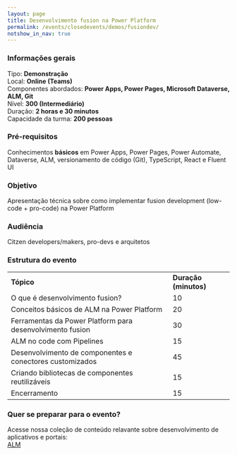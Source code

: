 ```yaml
---
layout: page
title: Desenvolvimento fusion na Power Platform
permalink: /events/closedevents/demos/fusiondev/
notshow_in_nav: true
---
```


### Informações gerais

Tipo: **Demonstração**  
Local: **Online (Teams)**  
Componentes abordados: **Power Apps, Power Pages, Microsoft Dataverse, ALM, Git**  
Nível: **300 (Intermediário)**  
Duração: **2 horas e 30 minutos**  
Capacidade da turma: **200 pessoas**  

### Pré-requisitos

Conhecimentos **básicos** em Power Apps, Power Pages, Power Automate, Dataverse, ALM, versionamento de código (Git), TypeScript, React e Fluent UI

### Objetivo

Apresentação técnica sobre como implementar fusion development (low-code + pro-code) na Power Platform

### Audiência

Citzen developers/makers, pro-devs e arquitetos

### Estrutura do evento

<table class="tablewborders">
<tbody align="left">
  <tr>
    <td><b>Tópico</b></td>
    <td><b>Duração (minutos)</b></td>
  </tr>
  <tr>
    <td>O que é desenvolvimento fusion?</td>
    <td>10</td>
  </tr>
    <tr>
    <td>Conceitos básicos de ALM na Power Platform</td>
    <td>20</td>
  </tr>
  <tr>
    <td>Ferramentas da Power Platform para desenvolvimento fusion</td>
    <td>30</td>
  </tr>
    <tr>
    <td>ALM no code com Pipelines</td>
    <td>15</td>
  </tr>
  <tr>
    <td>Desenvolvimento de componentes e conectores customizados</td>
    <td>45</td>
  </tr>
  <tr>
    <td>Criando bibliotecas de componentes reutilizáveis</td>
    <td>15</td>
  </tr>
  <tr>
    <td>Encerramento</td>
    <td>15</td>
  </tr>
</tbody>
</table>

### Quer se preparar para o evento?

Acesse nossa coleção de conteúdo relavante sobre desenvolvimento de aplicativos e portais:  
[ALM](../../../../getready/alm)
